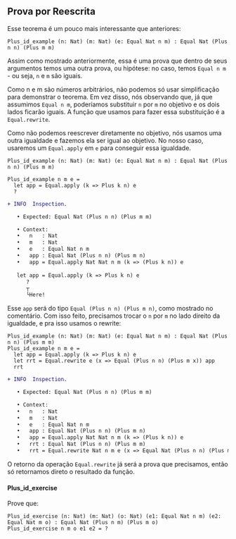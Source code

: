 ## Prova por Reescrita

Esse teorema é um pouco mais interessante que anteriores:

```rust,ignore
Plus_id_example (n: Nat) (m: Nat) (e: Equal Nat n m) : Equal Nat (Plus n n) (Plus m m)
```

Assim como mostrado anteriormente, essa é uma prova que dentro de seus argumentos temos
uma outra prova, ou hipótese: no caso, temos `Equal n m` - ou seja, `n` e `m` são iguais.

Como n e m são números arbitrários, não podemos só usar simplificação para demonstrar o teorema.
Em vez disso, nós observando que, já que assumimos `Equal n m`, poderíamos substituir `n` por `m`
no objetivo e os dois lados ficarão iguais. A função que usamos para fazer essa substituição é a `Equal.rewrite`.

<!-- TODO revisar esse parágrafo -->
Como não podemos reescrever diretamente no objetivo, nós usamos uma outra igualdade e fazemos ela ser igual ao objetivo.
No nosso caso, usaremos um `Equal.apply` em `e` para conseguir essa igualdade.

```rust,ignore
Plus_id_example (n: Nat) (m: Nat) (e: Equal Nat n m) : Equal Nat (Plus n n) (Plus m m)

Plus_id_example n m e =
  let app = Equal.apply (k => Plus k n) e
  ? 
```

```diff
+ INFO  Inspection.

   • Expected: Equal Nat (Plus n n) (Plus m m) 

   • Context: 
   •   n   : Nat 
   •   m   : Nat 
   •   e   : Equal Nat n m 
   •   app : Equal Nat (Plus n n) (Plus m n) 
   •   app = Equal.apply Nat Nat n m (k => (Plus k n)) e
    
   let app = Equal.apply (k => Plus k n) e
      ?
      ┬
      └Here!
```

Esse `app` será do tipo `Equal (Plus n n) (Plus m n)`, como mostrado no comentário.
Com isso feito, precisamos trocar o `n` por `m` no lado direito da igualdade, e pra isso usamos o rewrite:

```rust,ignore
Plus_id_example (n: Nat) (m: Nat) (e: Equal Nat n m) : Equal Nat (Plus n n) (Plus m m)
Plus_id_example n m e =
  let app = Equal.apply (k => Plus k n) e
  let rrt = Equal.rewrite e (x => Equal (Plus n n) (Plus m x)) app
  rrt
```

```diff  
+ INFO  Inspection.

   • Expected: Equal Nat (Plus n n) (Plus m m) 

   • Context: 
   •   n   : Nat 
   •   m   : Nat 
   •   e   : Equal Nat n m 
   •   app : Equal Nat (Plus n n) (Plus m n) 
   •   app = Equal.apply Nat Nat n m (k => (Plus k n)) e 
   •   rrt : Equal Nat (Plus n n) (Plus m m) 
   •   rrt = Equal.rewrite Nat n m e (x => Equal Nat (Plus n n) (Plus m x)) app
```

O retorno da operação `Equal.rewrite` já será a prova que precisamos,
então só retornamos direto o resultado da função.

#### Plus_id_exercise

Prove que:

```rust,ignore
Plus_id_exercise (n: Nat) (m: Nat) (o: Nat) (e1: Equal Nat n m) (e2: Equal Nat m o) : Equal Nat (Plus n m) (Plus m o)
Plus_id_exercise n m o e1 e2 = ?
```
